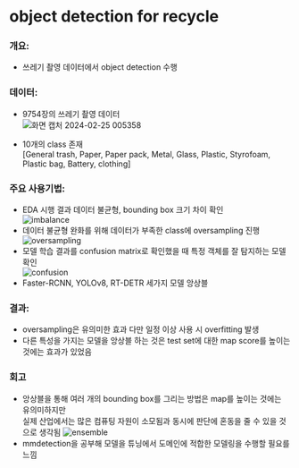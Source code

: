 # object detection for recycle

### 개요:
- 쓰레기 촬영 데이터에서 object detection 수행

### 데이터:
- 9754장의 쓰레기 촬영 데이터 <br/>
![화면 캡처 2024-02-25 005358](https://github.com/KANG-dg/object_detection_for_recycle/assets/121837927/b2d926cf-7ec1-4c06-a949-8ff566057eb5)

- 10개의 class 존재 <br/>
  [General trash, Paper, Paper pack, Metal, Glass, Plastic, Styrofoam, Plastic bag, Battery, clothing]
  
### 주요 사용기법:
- EDA 시행 결과 데이터 불균형, bounding box 크기 차이 확인 <br/>
![imbalance](https://github.com/KANG-dg/object_detection_for_recycle/assets/121837927/76592624-d7ad-4003-9dfa-f0b08da30b1c)
- 데이터 불균형 완화를 위해 데이터가 부족한 class에 oversampling 진행 <br/>
![oversampling](https://github.com/KANG-dg/object_detection_for_recycle/assets/121837927/00dd5045-2a72-4cc1-8366-9583778c8328)
- 모델 학습 결과를 confusion matrix로 확인했을 때 특정 객체를 잘 탐지하는 모델 확인 <br/>
![confusion](https://github.com/KANG-dg/object_detection_for_recycle/assets/121837927/cdf1107f-7a93-403c-ad09-4cb5ed35e129)
- Faster-RCNN, YOLOv8, RT-DETR 세가지 모델 앙상블

### 결과:
- oversampling은 유의미한 효과 다만 일정 이상 사용 시 overfitting 발생
- 다른 특성을 가지는 모델을 앙상블 하는 것은 test set에 대한 map score를 높이는 것에는 효과가 있었음

### 회고
- 앙상블을 통해 여러 개의 bounding box를 그리는 방법은 map를 높이는 것에는 유의미하지만 <br/>
  실제 산업에서는 많은 컴퓨팅 자원이 소모됨과 동시에 판단에 혼동을 줄 수 있을 것으로 생각됨
![ensemble](https://github.com/KANG-dg/object_detection_for_recycle/assets/121837927/70b7095f-f1ed-4ca1-9490-d61af3892b01)
- mmdetection을 공부해 모델을 튜닝에서 도메인에 적합한 모델링을 수행할 필요를 느낌  
